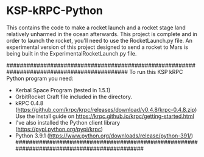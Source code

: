 # KSP-kRPC-Python
This contains the code to make a rocket launch and a rocket stage land relatively unharmed in the ocean afterwards. 
This project is complete and in order to launch the rocket, you'll need to use the RocketLaunch.py file.
An experimental version of this project designed to send a rocket to Mars is being built in the ExperimentalRocketLaunch.py file.

############################################################################################
To run this KSP kRPC Python program you need:
- Kerbal Space Program (tested in 1.5.1)
- OrbitRocket Craft file included in the directory.
- kRPC 0.4.8 (https://github.com/krpc/krpc/releases/download/v0.4.8/krpc-0.4.8.zip)
  Use the install guide on https://krpc.github.io/krpc/getting-started.html
- I've also installed the Python client library (https://pypi.python.org/pypi/krpc)
- Python 3.9.1 (https://www.python.org/downloads/release/python-391/)
############################################################################################

